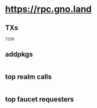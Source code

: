 # https://rpc.gno.land

## TXs
```
7238
```

## addpkgs
```
```

## top realm calls
```
```

## top faucet requesters
```
```

